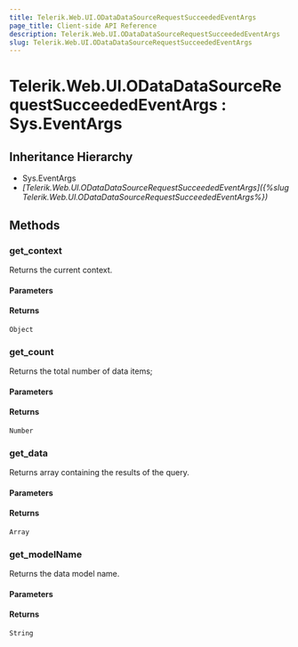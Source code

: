 ```yaml
---
title: Telerik.Web.UI.ODataDataSourceRequestSucceededEventArgs
page_title: Client-side API Reference
description: Telerik.Web.UI.ODataDataSourceRequestSucceededEventArgs
slug: Telerik.Web.UI.ODataDataSourceRequestSucceededEventArgs
---
```


# Telerik.Web.UI.ODataDataSourceRequestSucceededEventArgs : Sys.EventArgs 

## Inheritance Hierarchy

* Sys.EventArgs
* *[Telerik.Web.UI.ODataDataSourceRequestSucceededEventArgs]({%slug Telerik.Web.UI.ODataDataSourceRequestSucceededEventArgs%})*

## Methods

###  get_context

Returns the current context.

#### Parameters

#### Returns

`Object`

###  get_count

Returns the total number of data items;

#### Parameters

#### Returns

`Number` 

###  get_data

Returns array containing the results of the query.

#### Parameters

#### Returns

`Array` 

###  get_modelName

Returns the data model name.

#### Parameters

#### Returns

`String` 
